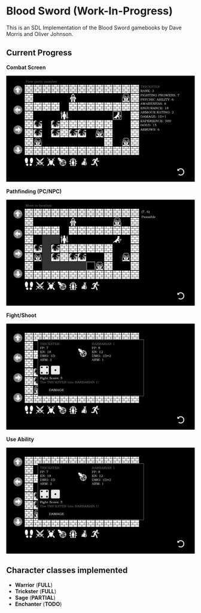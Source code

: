 # Blood Sword (Work-In-Progress)

This is an SDL Implementation of the Blood Sword gamebooks by Dave Morris and Oliver Johnson.

## Current Progress

**Combat Screen**

![Combat Screen](/screenshots/combat-screen.png)

**Pathfinding (PC/NPC)**

![Pathfinding](/screenshots/pathfinding.png)

**Fight/Shoot**

![Fight/Shoot](/screenshots/shoot.png)

**Use Ability**

![Fight/Shoot](/screenshots/shoot.png)

## Character classes implemented

- **Warrior** (**FULL**)
- **Trickster** (**FULL**)
- **Sage** (**PARTIAL**)
- **Enchanter** (**TODO**)